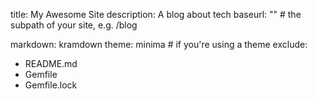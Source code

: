 title: My Awesome Site
description: A blog about tech
baseurl: "" # the subpath of your site, e.g. /blog


markdown: kramdown
theme: minima # if you're using a theme
exclude:
  - README.md
  - Gemfile
  - Gemfile.lock

